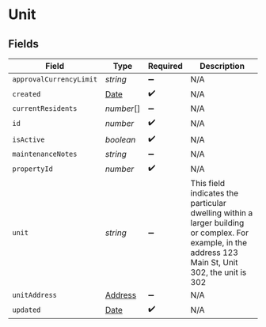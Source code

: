 # Unit


## Fields

| Field                                                                                                                                                | Type                                                                                                                                                 | Required                                                                                                                                             | Description                                                                                                                                          |
| ---------------------------------------------------------------------------------------------------------------------------------------------------- | ---------------------------------------------------------------------------------------------------------------------------------------------------- | ---------------------------------------------------------------------------------------------------------------------------------------------------- | ---------------------------------------------------------------------------------------------------------------------------------------------------- |
| `approvalCurrencyLimit`                                                                                                                              | *string*                                                                                                                                             | :heavy_minus_sign:                                                                                                                                   | N/A                                                                                                                                                  |
| `created`                                                                                                                                            | [Date](https://developer.mozilla.org/en-US/docs/Web/JavaScript/Reference/Global_Objects/Date)                                                        | :heavy_check_mark:                                                                                                                                   | N/A                                                                                                                                                  |
| `currentResidents`                                                                                                                                   | *number*[]                                                                                                                                           | :heavy_minus_sign:                                                                                                                                   | N/A                                                                                                                                                  |
| `id`                                                                                                                                                 | *number*                                                                                                                                             | :heavy_check_mark:                                                                                                                                   | N/A                                                                                                                                                  |
| `isActive`                                                                                                                                           | *boolean*                                                                                                                                            | :heavy_check_mark:                                                                                                                                   | N/A                                                                                                                                                  |
| `maintenanceNotes`                                                                                                                                   | *string*                                                                                                                                             | :heavy_minus_sign:                                                                                                                                   | N/A                                                                                                                                                  |
| `propertyId`                                                                                                                                         | *number*                                                                                                                                             | :heavy_check_mark:                                                                                                                                   | N/A                                                                                                                                                  |
| `unit`                                                                                                                                               | *string*                                                                                                                                             | :heavy_minus_sign:                                                                                                                                   | This field indicates the particular dwelling within a larger building or complex. For example, in the address 123 Main St, Unit 302, the unit is 302 |
| `unitAddress`                                                                                                                                        | [Address](../../models/shared/address.md)                                                                                                            | :heavy_minus_sign:                                                                                                                                   | N/A                                                                                                                                                  |
| `updated`                                                                                                                                            | [Date](https://developer.mozilla.org/en-US/docs/Web/JavaScript/Reference/Global_Objects/Date)                                                        | :heavy_check_mark:                                                                                                                                   | N/A                                                                                                                                                  |